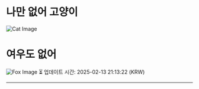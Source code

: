 
# 나만 없어 고양이

![Cat Image](https://cdn2.thecatapi.com/images/78r.jpg)

# 여우도 없어
![Fox Image](https://randomfox.ca/images/10.jpg)
⏳ 업데이트 시간: 2025-02-13 21:13:22 (KRW)

---
